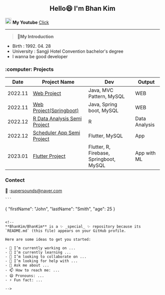 <h2 align="center">Hello😄 I'm Bhan Kim</h2>

<img src =https://cdn-icons-png.flaticon.com/512/1384/1384060.png width = 20,m height = 20 > **My Youtube** [Click](https://www.youtube.com/channel/UCmJ7ZCRGywbycqbiz22Trjg)

___

>:person_in_tuxedo:**My Introduction**
- Birth : 1992. 04. 28
- University : Sangji Hotel Convention bachelor's degree
- I wanna be good developer


<!-- Project 기록 Table -->
<h3 align="left"> :computer: Projects</h3>

  |Date|Project Name|Dev|Output|
  |-----|-----|-----|-----|  
  |2022.11|[Web Project](linkf란)|Java, MVC Pattern, MySQL|WEB|
  |2022.11|[Web Project(Springboot)](link란)|Java, Spring boot, MySQL|WEB|
  |2022.12|[R Data Analysis Semi Project](link)|R|Data Analysis|
  |2022.12|[Scheduler App Semi Project](link란)|Flutter, MySQL|App|
  |2023.01|[Flutter Project](link란)|Flutter, R, Firebase, Springboot, MySQL|App with ML|

### Contect
:e-mail: :supersounds@naver.com

	```
{
  "firstName": "John",
  "lastName": "Smith",
  "age": 25
}
```

<!--
**BhanKim/BhanKim** is a ✨ _special_ ✨ repository because its `README.md` (this file) appears on your GitHub profile.

Here are some ideas to get you started:

- 🔭 I’m currently working on ...
- 🌱 I’m currently learning ...
- 👯 I’m looking to collaborate on ...
- 🤔 I’m looking for help with ...
- 💬 Ask me about ...
- 📫 How to reach me: ...
- 😄 Pronouns: ...
- ⚡ Fun fact: ...

-->
